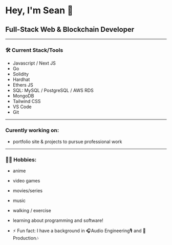 # Hey, I'm Sean 👋
## Full-Stack Web & Blockchain Developer
---
### 🛠 Current Stack/Tools

- Javascript / Next JS
- Go
- Solidity
- Hardhat 
- Ethers JS
- SQL: MySQL / PostgreSQL / AWS RDS
- MongoDB
- Tailwind CSS
- VS Code
- Git
---
### Curently working on:
- portfolio site & projects to pursue professional work

---
### 🕺🏾 Hobbies:
- anime
- video games
- movies/series
- music
- walking / exercise
- learning about programming and software!

- ⚡ Fun fact: I have a background in 🎧Audio Engineering🎙 and 🎹Production🎶
